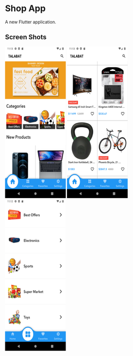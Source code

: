 # Shop App

A new Flutter application.

## Screen Shots
<img src="screenshots/image1.png" width="200" height="500"> <img src="screenshots/image2.png" width="200" height="500"> <img src="screenshots/images3.png" width="200" height="500">
